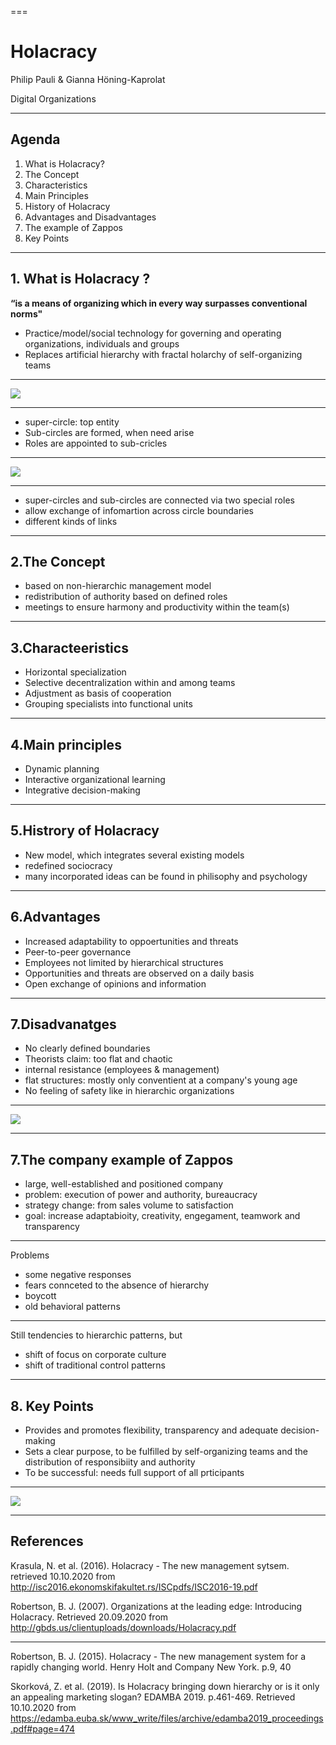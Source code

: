 ===


# **Holacracy**
Philip Pauli & Gianna Höning-Kaprolat

Digital Organizations 


>>>>>>> 
---

 ## Agenda 

1. What is Holacracy?
2. The Concept
3. Characteristics 
4. Main Principles 
5. History of Holacracy 
6. Advantages and Disadvantages
7. The example of Zappos 
8. Key Points



---

## 1. What is Holacracy ?

**“is a means of organizing which in every way surpasses conventional norms"**

* Practice/model/social technology for governing and operating organizations, individuals and groups
* Replaces artificial hierarchy with fractal holarchy of self-organizing teams 

---


![](H.png)
 
 ---

* super-circle: top entity
* Sub-circles are formed, when need arise 
* Roles are appointed to sub-cricles 

---

![](Links.png)

---

* super-circles and sub-circles are connected via two special roles 
* allow exchange of infomartion across circle boundaries 
* different kinds of links 

---

## 2.The Concept 
* based on non-hierarchic management model 
* redistribution of authority based on defined roles 
* meetings to ensure harmony and productivity within the team(s)



---


## 3.Characteeristics 
* Horizontal specialization 
* Selective decentralization within and among teams 
* Adjustment as basis of cooperation 
* Grouping specialists into functional units 

---

## 4.Main principles 
* Dynamic planning 
* Interactive organizational learning 
* Integrative decision-making 

---
## 5.Histrory of Holacracy 
* New model, which integrates several existing models
* redefined sociocracy
* many incorporated ideas can be found in philisophy and psychology

---

## 6.Advantages 

* Increased adaptability to oppoertunities and threats 
* Peer-to-peer governance 
* Employees not limited by hierarchical structures 
* Opportunities and threats are observed on a daily basis 
* Open exchange of opinions and information 

---

## 7.Disadvanatges 

* No clearly defined boundaries 
* Theorists claim: too flat and chaotic
* internal resistance (employees & management)
* flat structures: mostly only conventient at a company's young age
* No feeling of safety like in hierarchic organizations

---


![](HVB.png) 


---
## 7.The company example of **Zappos** 
 
 * large, well-established and positioned company 
 * problem: execution of power and authority, bureaucracy 
 * strategy change: from sales volume to satisfaction
 * goal: increase adaptabioity, creativity, engegament, teamwork and transparency 
---

Problems
* some negative responses
* fears connceted to the absence of hierarchy 
* boycott
* old behavioral patterns

---

Still tendencies to hierarchic patterns, but
* shift of focus on corporate culture 
* shift of traditional control patterns 

---
## 8. Key Points 

* Provides and promotes flexibility, transparency and adequate decision-making 
* Sets a clear purpose, to be fulfilled by self-organizing teams and the distribution of responsibiity and authority 
* To be successful: needs full support of all prticipants 

---

![](x.png)

---

## References 

Krasula, N. et al. (2016). Holacracy - The new management sytsem. retrieved 10.10.2020 from http://isc2016.ekonomskifakultet.rs/ISCpdfs/ISC2016-19.pdf

Robertson, B. J. (2007). Organizations at the leading edge: Introducing Holacracy. Retrieved 20.09.2020 from http://gbds.us/clientuploads/downloads/Holacracy.pdf

---
Robertson, B. J. (2015). Holacracy - The new management system for a rapidly changing world. Henry Holt and Company New York. p.9, 40

Skorková, Z. et al. (2019). Is Holacracy bringing down hierarchy or is it only an appealing marketing slogan? EDAMBA 2019. p.461-469. Retrieved 10.10.2020 from https://edamba.euba.sk/www_write/files/archive/edamba2019_proceedings.pdf#page=474




